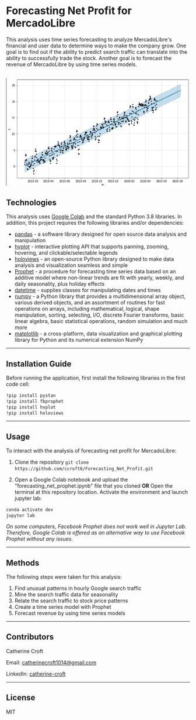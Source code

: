 # Forecasting Net Profit for MercadoLibre
This analysis uses time series forecasting to analyze MercadoLibre's financial and user data to determine ways to make the company grow. One goal is to find out if the ability to predict search traffic can translate into the ability to successfully trade the stock. Another goal is to forecast the revenue of MercadoLibre by using time series models. 

![Forecast Plot Example](./forecast.png)
---

## Technologies 
This analysis uses [Google Colab](https://colab.research.google.com/?utm_source=scs-index) and the standard Python 3.8 libraries. In addition, this project requires the following libraries and/or dependencies: 

* [pandas](https://pandas.pydata.org/) - a software library designed for open source data analysis and manipulation
* [hvplot](https://hvplot.holoviz.org/) - interactive plotting API that supports panning, zooming, hovering, and clickable/selectable legends
* [holoviews](https://holoviews.org/) - an open-source Python library designed to make data analysis and visualization seamless and simple
* [Prophet](https://facebook.github.io/prophet/) - a procedure for forecasting time series data based on an additive model where non-linear trends are fit with yearly, weekly, and daily seasonality, plus holiday effects
* [datetime](https://docs.python.org/3/library/datetime.html) - supplies classes for manipulating dates and times
* [numpy](https://numpy.org/) - a Python library that provides a multidimensional array object, various derived objects, and an assortment of routines for fast operations on arrays, including mathematical, logical, shape manipulation, sorting, selecting, I/O, discrete Fourier transforms, basic linear algebra, basic statistical operations, random simulation and much more
* [matplotlib](https://matplotlib.org/) - a cross-platform, data visualization and graphical plotting library for Python and its numerical extension NumPy

---

## Installation Guide

Before running the application, first install the following libraries in the first code cell:
```
!pip install pystan
!pip install fbprophet
!pip install hvplot
!pip install holoviews
```

---

## Usage
To interact with the analysis of forecasting net profit for MercadoLibre:
1. Clone the repository
`git clone https://github.com/ccroft6/Forecasting_Net_Profit.git`

2. Open a Google Colab notebook and upload the "forecasting_net_prophet.ipynb" file that you cloned 
**OR** 
Open the terminal at this repository location. Activate the environment and launch jupyter lab:
```
conda activate dev
jupyter lab 
```
*On some computers, Facebook Prophet does not work well in Jupyter Lab. Therefore, Google Colab is offered as an alternative way to use Facebook Prophet without any issues.*

---

## Methods
The following steps were taken for this analysis:
1. Find unusual patterns in hourly Google search traffic
2. Mine the search traffic data for seasonality
3. Relate the search traffic to stock price patterns
4. Create a time series model with Prophet
5. Forecast revenue by using time series models

---

## Contributors
Catherine Croft

Email: catherinecroft1014@gmail.com

LinkedIn: [catherine-croft](https://www.linkedin.com/in/catherine-croft-4715481aa/)

---

## License 
MIT

